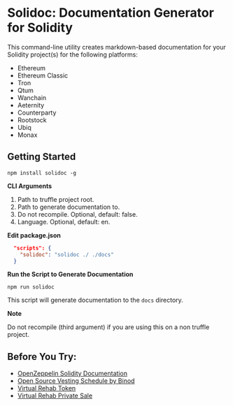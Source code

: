# Solidoc: Documentation Generator for Solidity

This command-line utility creates markdown-based documentation for your Solidity project(s) for the following platforms:

* Ethereum
* Ethereum Classic
* Tron
* Qtum
* Wanchain
* Aeternity
* Counterparty
* Rootstock
* Ubiq
* Monax


## Getting Started

```
npm install solidoc -g
```

**CLI Arguments**

1. Path to truffle project root.
2. Path to generate documentation to.
3. Do not recompile. Optional, default: false.
4. Language. Optional, default: en.


**Edit package.json**


```json
  "scripts": {
    "solidoc": "solidoc ./ ./docs"
  }
```

**Run the Script to Generate Documentation**

```
npm run solidoc
```

This script will generate documentation to the `docs` directory.


**Note**

Do not recompile (third argument) if you are using this on a non truffle project.


## Before You Try:

- [OpenZeppelin Solidity Documentation](https://github.com/binodnp/openzeppelin-solidity/blob/master/docs/ERC721.md)
- [Open Source Vesting Schedule by Binod](https://github.com/binodnp/vesting-schedule/blob/master/docs/VestingSchedule.md)
- [Virtual Rehab Token](https://github.com/ViRehab/VirtualRehabToken/blob/master/docs/VRHToken.md)
- [Virtual Rehab Private Sale](https://github.com/ViRehab/VirtualRehabPrivateSale/blob/master/docs/PrivateSale.md)